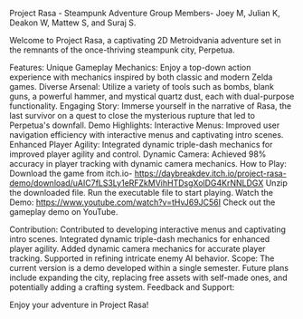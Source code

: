 Project Rasa - Steampunk Adventure 
Group Members- Joey M, Julian K, Deakon W, Mattew S, and Suraj S.  

Welcome to Project Rasa, a captivating 2D Metroidvania adventure set in the remnants of the once-thriving steampunk city, Perpetua.

Features:
Unique Gameplay Mechanics: Enjoy a top-down action experience with mechanics inspired by both classic and modern Zelda games.
Diverse Arsenal: Utilize a variety of tools such as bombs, blank guns, a powerful hammer, and mystical quartz dust, each with dual-purpose functionality.
Engaging Story: Immerse yourself in the narrative of Rasa, the last survivor on a quest to close the mysterious rupture that led to Perpetua's downfall.
Demo Highlights:
Interactive Menus: Improved user navigation efficiency with interactive menus and captivating intro scenes.
Enhanced Player Agility: Integrated dynamic triple-dash mechanics for improved player agility and control.
Dynamic Camera: Achieved 98% accuracy in player tracking with dynamic camera mechanics.
How to Play:
Download the game from itch.io- https://daybreakdev.itch.io/project-rasa-demo/download/uAIC7fLS3Ly1eRFZkMVihHTDsgXolDG4KrNNLDGX
Unzip the downloaded file.
Run the executable file to start playing.
Watch the Demo: https://www.youtube.com/watch?v=tHvJ69JC56I 
Check out the gameplay demo on YouTube.

Contribution:
Contributed to developing interactive menus and captivating intro scenes.
Integrated dynamic triple-dash mechanics for enhanced player agility.
Added dynamic camera mechanics for accurate player tracking.
Supported in refining intricate enemy AI behavior.
Scope:
The current version is a demo developed within a single semester.
Future plans include expanding the city, replacing free assets with self-made ones, and potentially adding a crafting system.
Feedback and Support:

Enjoy your adventure in Project Rasa!

